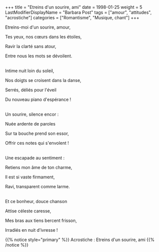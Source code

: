 +++
title = "Etreins d'un sourire, ami"
date = 1998-01-25
weight = 5
LastModifierDisplayName = "Barbara Post"
tags = ["amour", "attitudes", "acrostiche"]
categories = ["Romantisme", "Musique, chant"]
+++

Etreins-moi d'un sourire, amour,

Tes yeux, nos cœurs dans les étoiles,

Ravir la clarté sans atour,

Entre nous les mots se dévoilent.

 \
Intime nuit loin du soleil,

Nos doigts se croisent dans la danse,

Serrés, déliés pour l'éveil

Du nouveau piano d'espérance !

 \
Un sourire, silence encor :

Nuée ardente de paroles

Sur ta bouche prend son essor,

Offrir ces notes qui s'envolent !

 \
Une escapade au sentiment :

Retiens mon âme de ton charme,

Il est si vaste firmament,

Ravi, transparent comme larme.

 \
Et ce bonheur, douce chanson

Attise céleste caresse,

Mes bras aux tiens bercent frisson,

Irradiés en nuit d'ivresse !

{{% notice style="primary" %}}
Acrostiche : Etreins d'un sourire, ami
{{% /notice %}}

